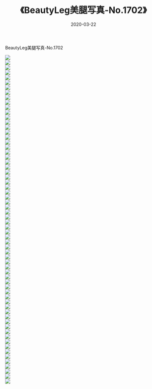 ﻿---
layout: post
title:  《BeautyLeg美腿写真-No.1702》
date:   2020-03-22
img: http://img.660000.xyz/Sharelink/网络美图/2020/BeautyLeg美腿写真-No.1702/000.jpg
categories: [美女, 清纯, 唯美]
---

BeautyLeg美腿写真-No.1702

  ![](http://img.660000.xyz/Sharelink/网络美图/2020/BeautyLeg美腿写真-No.1702/001.jpg) <br> ![](http://img.660000.xyz/Sharelink/网络美图/2020/BeautyLeg美腿写真-No.1702/002.jpg) <br> ![](http://img.660000.xyz/Sharelink/网络美图/2020/BeautyLeg美腿写真-No.1702/003.jpg) <br> ![](http://img.660000.xyz/Sharelink/网络美图/2020/BeautyLeg美腿写真-No.1702/004.jpg) <br> ![](http://img.660000.xyz/Sharelink/网络美图/2020/BeautyLeg美腿写真-No.1702/005.jpg) <br> ![](http://img.660000.xyz/Sharelink/网络美图/2020/BeautyLeg美腿写真-No.1702/006.jpg) <br> ![](http://img.660000.xyz/Sharelink/网络美图/2020/BeautyLeg美腿写真-No.1702/007.jpg) <br> ![](http://img.660000.xyz/Sharelink/网络美图/2020/BeautyLeg美腿写真-No.1702/008.jpg) <br> ![](http://img.660000.xyz/Sharelink/网络美图/2020/BeautyLeg美腿写真-No.1702/009.jpg) <br> ![](http://img.660000.xyz/Sharelink/网络美图/2020/BeautyLeg美腿写真-No.1702/010.jpg) <br> ![](http://img.660000.xyz/Sharelink/网络美图/2020/BeautyLeg美腿写真-No.1702/011.jpg) <br> ![](http://img.660000.xyz/Sharelink/网络美图/2020/BeautyLeg美腿写真-No.1702/012.jpg) <br> ![](http://img.660000.xyz/Sharelink/网络美图/2020/BeautyLeg美腿写真-No.1702/013.jpg) <br> ![](http://img.660000.xyz/Sharelink/网络美图/2020/BeautyLeg美腿写真-No.1702/014.jpg) <br> ![](http://img.660000.xyz/Sharelink/网络美图/2020/BeautyLeg美腿写真-No.1702/015.jpg) <br> ![](http://img.660000.xyz/Sharelink/网络美图/2020/BeautyLeg美腿写真-No.1702/016.jpg) <br> ![](http://img.660000.xyz/Sharelink/网络美图/2020/BeautyLeg美腿写真-No.1702/017.jpg) <br> ![](http://img.660000.xyz/Sharelink/网络美图/2020/BeautyLeg美腿写真-No.1702/018.jpg) <br> ![](http://img.660000.xyz/Sharelink/网络美图/2020/BeautyLeg美腿写真-No.1702/019.jpg) <br> ![](http://img.660000.xyz/Sharelink/网络美图/2020/BeautyLeg美腿写真-No.1702/020.jpg) <br> ![](http://img.660000.xyz/Sharelink/网络美图/2020/BeautyLeg美腿写真-No.1702/021.jpg) <br> ![](http://img.660000.xyz/Sharelink/网络美图/2020/BeautyLeg美腿写真-No.1702/022.jpg) <br> ![](http://img.660000.xyz/Sharelink/网络美图/2020/BeautyLeg美腿写真-No.1702/023.jpg) <br> ![](http://img.660000.xyz/Sharelink/网络美图/2020/BeautyLeg美腿写真-No.1702/024.jpg) <br> ![](http://img.660000.xyz/Sharelink/网络美图/2020/BeautyLeg美腿写真-No.1702/025.jpg) <br> ![](http://img.660000.xyz/Sharelink/网络美图/2020/BeautyLeg美腿写真-No.1702/026.jpg) <br> ![](http://img.660000.xyz/Sharelink/网络美图/2020/BeautyLeg美腿写真-No.1702/027.jpg) <br> ![](http://img.660000.xyz/Sharelink/网络美图/2020/BeautyLeg美腿写真-No.1702/028.jpg) <br> ![](http://img.660000.xyz/Sharelink/网络美图/2020/BeautyLeg美腿写真-No.1702/029.jpg) <br> ![](http://img.660000.xyz/Sharelink/网络美图/2020/BeautyLeg美腿写真-No.1702/030.jpg) <br> ![](http://img.660000.xyz/Sharelink/网络美图/2020/BeautyLeg美腿写真-No.1702/031.jpg) <br> ![](http://img.660000.xyz/Sharelink/网络美图/2020/BeautyLeg美腿写真-No.1702/032.jpg) <br> ![](http://img.660000.xyz/Sharelink/网络美图/2020/BeautyLeg美腿写真-No.1702/033.jpg) <br> ![](http://img.660000.xyz/Sharelink/网络美图/2020/BeautyLeg美腿写真-No.1702/034.jpg) <br> ![](http://img.660000.xyz/Sharelink/网络美图/2020/BeautyLeg美腿写真-No.1702/035.jpg) <br> ![](http://img.660000.xyz/Sharelink/网络美图/2020/BeautyLeg美腿写真-No.1702/036.jpg) <br> ![](http://img.660000.xyz/Sharelink/网络美图/2020/BeautyLeg美腿写真-No.1702/037.jpg) <br> ![](http://img.660000.xyz/Sharelink/网络美图/2020/BeautyLeg美腿写真-No.1702/038.jpg) <br> ![](http://img.660000.xyz/Sharelink/网络美图/2020/BeautyLeg美腿写真-No.1702/039.jpg) <br> ![](http://img.660000.xyz/Sharelink/网络美图/2020/BeautyLeg美腿写真-No.1702/040.jpg) <br> ![](http://img.660000.xyz/Sharelink/网络美图/2020/BeautyLeg美腿写真-No.1702/041.jpg) <br> ![](http://img.660000.xyz/Sharelink/网络美图/2020/BeautyLeg美腿写真-No.1702/042.jpg) <br> ![](http://img.660000.xyz/Sharelink/网络美图/2020/BeautyLeg美腿写真-No.1702/043.jpg) <br> ![](http://img.660000.xyz/Sharelink/网络美图/2020/BeautyLeg美腿写真-No.1702/044.jpg) <br> ![](http://img.660000.xyz/Sharelink/网络美图/2020/BeautyLeg美腿写真-No.1702/045.jpg) <br> ![](http://img.660000.xyz/Sharelink/网络美图/2020/BeautyLeg美腿写真-No.1702/046.jpg) <br> ![](http://img.660000.xyz/Sharelink/网络美图/2020/BeautyLeg美腿写真-No.1702/047.jpg) <br> ![](http://img.660000.xyz/Sharelink/网络美图/2020/BeautyLeg美腿写真-No.1702/048.jpg) <br> ![](http://img.660000.xyz/Sharelink/网络美图/2020/BeautyLeg美腿写真-No.1702/049.jpg) <br> ![](http://img.660000.xyz/Sharelink/网络美图/2020/BeautyLeg美腿写真-No.1702/050.jpg) <br> ![](http://img.660000.xyz/Sharelink/网络美图/2020/BeautyLeg美腿写真-No.1702/051.jpg) <br> ![](http://img.660000.xyz/Sharelink/网络美图/2020/BeautyLeg美腿写真-No.1702/052.jpg) <br> ![](http://img.660000.xyz/Sharelink/网络美图/2020/BeautyLeg美腿写真-No.1702/053.jpg) <br> ![](http://img.660000.xyz/Sharelink/网络美图/2020/BeautyLeg美腿写真-No.1702/054.jpg) <br> ![](http://img.660000.xyz/Sharelink/网络美图/2020/BeautyLeg美腿写真-No.1702/055.jpg) <br> ![](http://img.660000.xyz/Sharelink/网络美图/2020/BeautyLeg美腿写真-No.1702/056.jpg) <br> ![](http://img.660000.xyz/Sharelink/网络美图/2020/BeautyLeg美腿写真-No.1702/057.jpg) <br> ![](http://img.660000.xyz/Sharelink/网络美图/2020/BeautyLeg美腿写真-No.1702/058.jpg) <br> ![](http://img.660000.xyz/Sharelink/网络美图/2020/BeautyLeg美腿写真-No.1702/059.jpg) <br> ![](http://img.660000.xyz/Sharelink/网络美图/2020/BeautyLeg美腿写真-No.1702/060.jpg) <br> ![](http://img.660000.xyz/Sharelink/网络美图/2020/BeautyLeg美腿写真-No.1702/061.jpg) <br> ![](http://img.660000.xyz/Sharelink/网络美图/2020/BeautyLeg美腿写真-No.1702/062.jpg) <br> ![](http://img.660000.xyz/Sharelink/网络美图/2020/BeautyLeg美腿写真-No.1702/063.jpg) <br> ![](http://img.660000.xyz/Sharelink/网络美图/2020/BeautyLeg美腿写真-No.1702/064.jpg) <br> ![](http://img.660000.xyz/Sharelink/网络美图/2020/BeautyLeg美腿写真-No.1702/065.jpg) <br> ![](http://img.660000.xyz/Sharelink/网络美图/2020/BeautyLeg美腿写真-No.1702/066.jpg) <br>